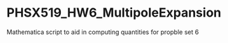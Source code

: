 # PHSX519_HW6_MultipoleExpansion
Mathematica script to aid in computing quantities for propble set 6
